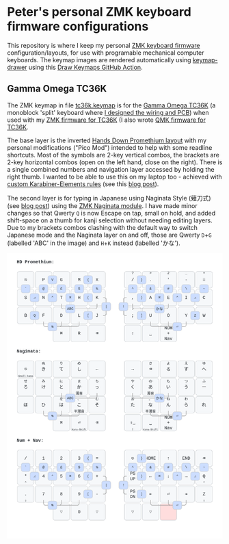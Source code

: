 # Peter's personal ZMK keyboard firmware configurations

This repository is where I keep my personal [ZMK keyboard firmware](https://zmk.dev/)
configuration/layouts, for use with programable mechanical computer keyboards.
The keymap images are rendered automatically using [keymap-drawer](https://github.com/caksoylar/keymap-drawer)
using this [Draw Keymaps GitHub Action](.github/workflows/draw-keymaps.yml).

## Gamma Omega TC36K

The ZMK keymap in file [tc36k.keymap](config/tc36k.keymap) is for the
[Gamma Omega TC36K](https://github.com/unspecworks/gamma-omega/tree/main/tc36k) 
(a monoblock 'split' keyboard where [I designed the wiring and
PCB](https://astrobeano.blogspot.com/2025/08/my-first-self-built-computer-keyboard.html)) when
used with my [ZMK firmware for TC36K](https://github.com/peterjc/zmk-keyboard-graph-theory/tree/main/boards/shields/tc36k)
(I also wrote [QMK firmware for TC36K](https://github.com/peterjc/qmk_userspace/tree/main/keyboards/tutte_coxeter_36k).

The base layer is the inverted [Hands Down Promethium
layout](https://www.reddit.com/r/KeyboardLayouts/comments/1g66ivi/hands_down_promethium_snth_meets_hd_silverengram/)
with my personal modifications ("Pico Mod") intended to help with some readline shortcuts.
Most of the symbols are 2-key vertical combos, the brackets are 2-key horizontal combos
(open on the left hand, close on the right). There is a single combined numbers and navigation
layer accessed by holding the right thumb.
I wanted to be able to use this on my laptop too - achieved with [custom Karabiner-Elements
rules](https://codeberg.org/peterjc/kana-chording-ke/src/branch/main/hands-down-on-jis-macbook)
(see this [blog post](https://blastedbio.blogspot.com/2025/05/what-have-you-done-to-your-keyboard.html)).

The second layer is for typing in Japanese using Naginata Style (薙刀式) (see
[blog post](https://astrobeano.blogspot.com/2025/08/naginata-style-for-typing-in-japanese.html))
using the [ZMK Naginata module](https://github.com/eswai/zmk-naginata). I have
made minor changes so that Qwerty `Q` is now Escape on tap, small on hold, and
added shift-space on a thumb for kanji selection without needing editing layers.
Due to my brackets combos clashing with the default way to switch Japanese mode
and the Naginata layer on and off, those are Qwerty `D`+`G` (labelled 'ABC' in
the image) and `H`+`K` instead (labelled 'かな').

![Image](keymap-drawer/tc36k.svg)
